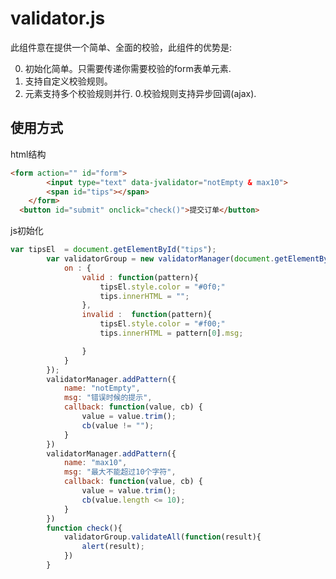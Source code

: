 # validator.js
此组件意在提供一个简单、全面的校验，此组件的优势是:

0. 初始化简单。只需要传递你需要校验的form表单元素.
0. 支持自定义校验规则。
0. 元素支持多个校验规则并行.
0.校验规则支持异步回调(ajax).


使用方式
-----
html结构
```html
<form action="" id="form">
		<input type="text" data-jvalidator="notEmpty & max10">
		<span id="tips"></span>
	</form>
  <button id="submit" onclick="check()">提交订单</button>
```
js初始化
```javascript
var tipsEl  = document.getElementById("tips");
		var validatorGroup = new validatorManager(document.getElementById("form"), {
			on : {
				valid : function(pattern){
					tipsEl.style.color = "#0f0;"
					tips.innerHTML = "";
				},
				invalid :  function(pattern){
					tipsEl.style.color = "#f00;"
					tips.innerHTML = pattern[0].msg;

				}
			}
		});
		validatorManager.addPattern({
			name: "notEmpty",
			msg: "错误时候的提示",
			callback: function(value, cb) {
				value = value.trim();
				cb(value != "");
			}
		})
		validatorManager.addPattern({
			name: "max10",
			msg: "最大不能超过10个字符",
			callback: function(value, cb) {
				value = value.trim();
				cb(value.length <= 10);
			}
		})
		function check(){
			validatorGroup.validateAll(function(result){
				alert(result);
			})
		}
```
